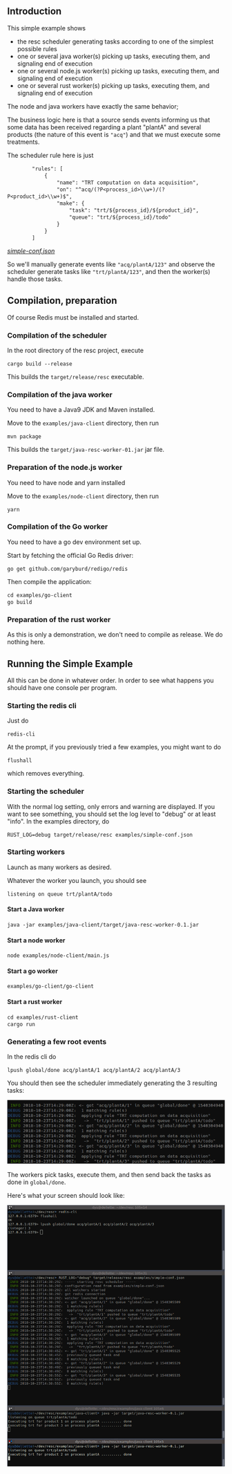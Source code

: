 
## Introduction

This simple example shows

* the resc scheduler generating tasks according to one of the simplest possible rules
* one or several java worker(s) picking up tasks, executing them, and signaling end of execution
* one or several node.js worker(s) picking up tasks, executing them, and signaling end of execution
* one or several rust worker(s) picking up tasks, executing them, and signaling end of execution

The node and java workers have exactly the same behavior;

The business logic here is that a source sends events informing us that some data has been received regarding a plant "plantA" and several products (the nature of this event is `"acq"`) and that we must execute some treatments.

The scheduler rule here is just

			"rules": [
				{
					"name": "TRT computation on data acquisition",
					"on": "^acq/(?P<process_id>\\w+)/(?P<product_id>\\w+)$",
					"make": {
						"task": "trt/${process_id}/${product_id}",
						"queue": "trt/${process_id}/todo"
					}
				}
			]
*[simple-conf.json](simple-conf.json)*


So we'll manually generate events like `"acq/plantA/123"` and observe the scheduler generate tasks like `"trt/plantA/123"`, and then the worker(s) handle those tasks.

## Compilation, preparation

Of course Redis must be installed and started.

### Compilation of the scheduler

In the root directory of the resc project, execute

	cargo build --release

This builds the `target/release/resc` executable.

### Compilation of the java worker

You need to have a Java9 JDK and Maven installed.

Move to the `examples/java-client` directory, then run

	mvn package

This builds the `target/java-resc-worker-01.jar` jar file.

### Preparation of the node.js worker

You need to have node and yarn installed

Move to the `examples/node-client` directory, then run

	yarn

### Compilation of the Go worker

You need to have a go dev environment set up.

Start by fetching the official Go Redis driver:

	go get github.com/garyburd/redigo/redis

Then compile the application:

	cd examples/go-client
	go build

### Preparation of the rust worker

As this is only a demonstration, we don't need to compile as release. We do nothing here.

## Running the Simple Example

All this can be done in whatever order. In order to see what happens you should have one console per program.

### Starting the redis cli

Just do

	redis-cli

At the prompt, if you previously tried a few examples, you might want to do

	flushall

which removes everything.

### Starting the scheduler


With the normal log setting, only errors and warning are displayed.
If you want to see something, you should set the log level to "debug" or at least "info". In the examples directory, do

	RUST_LOG=debug target/release/resc examples/simple-conf.json

### Starting workers

Launch as many workers as desired.

Whatever the worker you launch, you should see

	listening on queue trt/plantA/todo

#### Start a Java worker

	java -jar examples/java-client/target/java-resc-worker-0.1.jar

#### Start a node worker

	node examples/node-client/main.js

#### Start a go worker

	examples/go-client/go-client

#### Start a rust worker

	cd examples/rust-client
	cargo run


### Generating a few root events

In the redis cli do

	lpush global/done acq/plantA/1 acq/plantA/2 acq/plantA/3

You should then see the scheduler immediately generating the 3 resulting tasks:

![generated tasks](doc/simple-example-generated-tasks.png)

The workers pick tasks, execute them, and then send back the tasks as done in `global/done`.

Here's what your screen should look like:

![complete run](doc/simple-example-complete.png)



